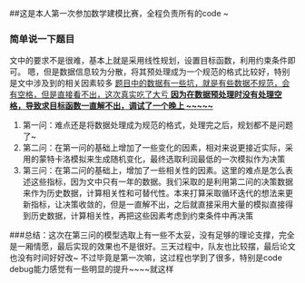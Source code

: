 ##这是本人第一次参加数学建模比赛，全程负责所有的code ~
### 简单说一下题目
文中的要求不是很难，基本上就是采用线性规划，设置目标函数，利用约束条件即可。
嗯，但是数据信息较为分散，将其预处理成为一个规范的格式比较好，特别是文中涉及到的相关因素较多
<ins>题目中的数据有一些坑，就是有些数据不规范，会有空格，但是直接看不出，这次真实吃了大亏<ins>
**因为在数据预处理时没有处理空格，导致求目标函数一直解不出，调试了一个晚上 ~~~~~**
1. 第一问：难点还是将数据处理成为规范的格式，处理完之后，规划都不是问题了~
2. 第二问：在第一问的基础上增加了一些变化的因素，相对来说更接近实际，采用的蒙特卡洛模拟来生成随机变化，最终选取利润最低的一次模拟作为决策
3. 第三问：在第二问的基础上，增加了一些相关性的因素。这里的难点是怎么表述这些指标，因为文中只有一年的数据。我们采取的是利用第二问的决策数据来作为历史数据，计算相关性和可替代性。本来打算采取循环迭代的想法来更新指标，让决策收敛的，但是一直解不出，之后就直接采用大量的模拟直接得到历史数据，计算相关性，再把这些因素考虑到约束条件中再决策

###总结：这次在第三问的模型选取上有一些不太妥，没有足够的理论支撑，完全是一厢情愿，最后实现的效果也不是很好。三天过程中，队友也比较摆，最后论文也没有时间好好改~
不过毕竟是第一次嘛，这过程也学到了很多，特别是code debug能力感觉有一些明显的提升~~~~就这样
